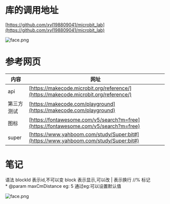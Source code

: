 # 库的调用地址

[https://github.com/xyl198809041/microbit_lab](https://github.com/xyl198809041/microbit_lab)

![face.png](https://flowus.cn/preview/6e83606d-286e-466c-b4e7-4ad1557ae0fb)

# 参考网页

|内容|网址|
|-|-|
|api|[https://makecode.microbit.org/reference/](https://makecode.microbit.org/reference/)|
|第三方测试|[https://makecode.com/playground](https://makecode.com/playground)|
|图标|[https://fontawesome.com/v5/search?m=free](https://fontawesome.com/v5/search?m=free)|
|super|[https://www.yahboom.com/study/Super:bit#](https://www.yahboom.com/study/Super:bit#)|

# 笔记

语法
blockId 表示id,不可以变
block 表示显示,可以改
| 表示换行
//% 标记
* @param maxCmDistance eg: 5 通过eg:可以设置默认值



  



![face.png](https://flowus.cn/preview/a35e0ad6-dd4d-447b-b85e-e6ac4ed4c906)




  




